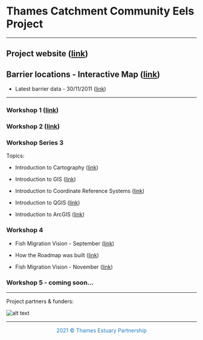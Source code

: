# Thames Catchment Community Eels Project

<hr>

## Project website (<a href="https://www.thamesriverstrust.org.uk/thames-catchment-community-eels-project/" target="_blank">link</a>)

## Barrier locations - Interactive Map (<a href="https://tep-thames.maps.arcgis.com/apps/webappviewer/index.html?id=49fba990908f4a288dfe34b101ba2bfe" target="_blank">link</a>)

- Latest barrier data - 30/11/2011 (<a href="" target="_blank">link</a>)

<hr>

### Workshop 1 (<a href="https://storymaps.arcgis.com/stories/9e159dbd2f6042e9a1059b7987de7f18" target="_blank">link</a>)

### Workshop 2 (<a href="https://storymaps.arcgis.com/stories/72a068ca83c941abbb4765c2b5b5159a" target="_blank">link</a>)

### Workshop Series 3

Topics:

- Introduction to Cartography (<a href="https://thamesestuarypartnership.github.io/thameseels/workshops/cartography/#1" target="_blank">link</a>)

- Introduction to GIS (<a href="https://thamesestuarypartnership.github.io/thameseels/workshops/GIS/#1" target="_blank">link</a>)

- Introduction to Coordinate Reference Systems (<a href="https://thamesestuarypartnership.github.io/thameseels/workshops/CRS/#1" target="_blank">link</a>)

- Introduction to QGIS (<a href="https://bookdown.org/tep/gisbooklet/introduction-to-qgis.html" target="_blank">link</a>)

- Introduction to ArcGIS (<a href="https://bookdown.org/tep/gisbooklet/introduction-to-arcgis.html" target="_blank">link</a>)

### Workshop 4 

- Fish Migration Vision - September (<a href="https://thamesestuarypartnership.github.io/thameseels/workshops/FMV_Sept_FINAL.pdf" target="_blank">link</a>)

- How the Roadmap was built (<a href="https://thamesestuarypartnership.github.io/thameseels/workshops/How%20the%20Roadmap%20was%20built.pdf" target="_blank">link</a>)

- Fish Migration Vision - November (<a href="https://thamesestuarypartnership.github.io/thameseels/workshops/FMV_Nov_FINAL.pdf" target="_blank">link</a>)

### Workshop 5 - coming soon...

<hr>

Project partners & funders: 

![alt text](https://raw.githubusercontent.com/ThamesEstuaryPartnership/thameseels/main/Partner%20Acknowlegements%20Band%20V2.png)

<hr>
<center><p style="color:#267CB9">2021 © Thames Estuary Partnership</p></center>

<link rel="stylesheet" href="https://cdnjs.cloudflare.com/ajax/libs/font-awesome/4.7.0/css/font-awesome.min.css">
<p style="text-align: center;">
<a href="https://www.thamesestuarypartnership.org/" target="_blank" class="fa fa-globe fa-lg" style="color:#267CB9"></a> <a href="mailto:w.bodnar@ucl.ac.uk" class="fa fa-envelope fa-lg" style="color:#267CB9"></a>
